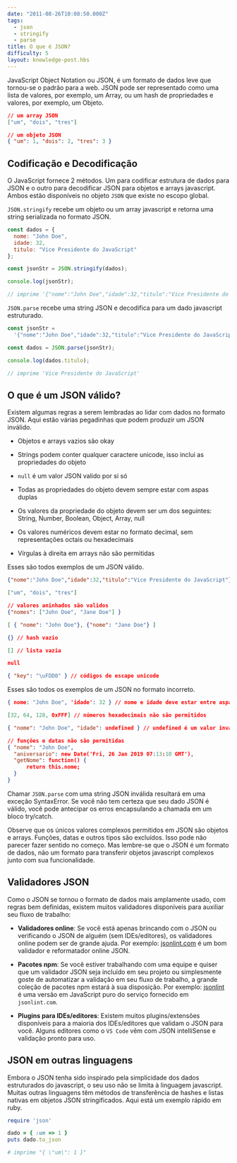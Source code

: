 ```yaml
---
date: "2011-08-26T10:08:50.000Z"
tags:
  - json
  - stringify
  - parse
title: O que é JSON?
difficulty: 5
layout: knowledge-post.hbs
---
```


JavaScript Object Notation ou JSON, é um formato de dados leve que tornou-se
o padrão para a web. JSON pode ser representado como uma lista de
valores, por exemplo, um Array, ou um hash de propriedades e valores, por exemplo, um
Objeto.

```json
// um array JSON
["um", "dois", "tres"]

// um objeto JSON
{ "um": 1, "dois": 2, "tres": 3 }
```

## Codificação e Decodificação

O JavaScript fornece 2 métodos. Um para codificar estrutura de dados para JSON
e o outro para decodificar JSON para objetos e arrays javascript.
Ambos estão disponíveis no objeto `JSON` que existe no escopo
global.

`JSON.stringify` recebe um objeto ou um array javascript e retorna uma string
serializada no formato JSON.

```js
const dados = {
  nome: "John Doe",
  idade: 32,
  titulo: "Vice Presidente do JavaScript"
};

const jsonStr = JSON.stringify(dados);

console.log(jsonStr);

// imprime '{"nome":"John Doe","idade":32,"titulo":"Vice Presidente do JavaScript"}'
```

`JSON.parse` recebe uma string JSON e decodifica para um dado javascript
estruturado.

```js
const jsonStr =
  '{"nome":"John Doe","idade":32,"titulo":"Vice Presidente do JavaScript"}';

const dados = JSON.parse(jsonStr);

console.log(dados.titulo);

// imprime 'Vice Presidente do JavaScript'
```

## O que é um JSON válido?

Existem algumas regras a serem lembradas ao lidar com dados no formato JSON.
Aqui estão várias pegadinhas que podem produzir um JSON inválido.

- Objetos e arrays vazios são okay

- Strings podem conter qualquer caractere unicode, isso inclui as propriedades
  do objeto

- `null` é um valor JSON valido por si só

- Todas as propriedades do objeto devem sempre estar com aspas duplas

- Os valores da propriedade do objeto devem ser um dos seguintes: String, Number,
  Boolean, Object, Array, null
- Os valores numéricos devem estar no formato decimal, sem representações octais
  ou hexadecimais

- Vírgulas à direita em arrays não são permitidas

Esses são todos exemplos de um JSON válido.

```json
{"nome":"John Doe","idade":32,"titulo":"Vice Presidente do JavaScript"}

["um", "dois", "tres"]

// valores aninhados são validos
{"nomes": ["John Doe", "Jane Doe"] }

[ { "nome": "John Doe"}, {"nome": "Jane Doe"} ]

{} // hash vazio

[] // lista vazia

null

{ "key": "\uFDD0" } // códigos de escape unicode
```

Esses são todos os exemplos de um JSON no formato incorreto.

```json
{ nome: "John Doe", 'idade': 32 } // nome e idade deve estar entre aspas duplas

[32, 64, 128, 0xFFF] // números hexadecimais não são permitidos

{ "nome": "John Doe", "idade": undefined } // undefined é um valor inválido

// funções e datas não são permitidas
{ "nome": "John Doe",
  "aniversario": new Date('Fri, 26 Jan 2019 07:13:10 GMT'),
  "getNome": function() {
      return this.nome;
  }
}
```

Chamar `JSON.parse` com uma string JSON inválida resultará em uma exceção
SyntaxError. Se você não tem certeza que seu dado JSON é válido,
você pode antecipar os erros encapsulando a chamada em um bloco try/catch.

Observe que os únicos valores complexos permitidos em JSON são objetos e
arrays. Funções, datas e outros tipos são excluídos. Isso pode não
parecer fazer sentido no começo. Mas lembre-se que o JSON é um formato de dados,
não um formato para transferir objetos javascript complexos junto com
sua funcionalidade.

## Validadores JSON

Como o JSON se tornou o formato de dados mais amplamente usado, com regras bem definidas, existem muitos validadores disponíveis para auxiliar seu fluxo de trabalho:

- **Validadores online**: Se você está apenas brincando com o JSON ou verificando o JSON de alguém (sem IDEs/editores), os validadores online podem ser de grande ajuda. Por exemplo: [jsonlint.com](https://jsonlint.com) é um bom validador e reformatador online JSON.

* **Pacotes npm**: Se você estiver trabalhando com uma equipe e quiser que um validador JSON seja incluído em seu projeto ou simplesmente goste de automatizar a validação em seu fluxo de trabalho, a grande coleção de pacotes npm estará à sua disposição. Por exemplo: [jsonlint](https://www.npmjs.com/package/jsonlint) é uma versão em JavaScript puro do serviço fornecido em `jsonlint.com`.

- **Plugins para IDEs/editores**: Existem muitos plugins/extensões disponíveis para a maioria dos IDEs/editores que validam o JSON para você. Alguns editores como o `VS Code` vêm com JSON intelliSense e validação pronto para uso.

## JSON em outras linguagens

Embora o JSON tenha sido inspirado pela simplicidade dos dados estruturados do
javascript, o seu uso não se limita à linguagem javascript. Muitas
outras linguagens têm métodos de transferência de hashes e listas nativas
em objetos JSON stringificados. Aqui está um exemplo rápido em ruby.

```ruby
require 'json'

dado = { :um => 1 }
puts dado.to_json

# imprime "{ \"um\": 1 }"
```

